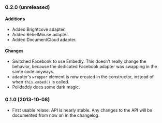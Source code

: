 ### 0.2.0 (unreleased)
#### Additions
* Added Brightcove adapter.
* Added RebelMouse adapter.
* Added DocumentCloud adapter.

#### Changes
* Switched Facebook to use Embedly. This doesn't really change the behavior,
  because the dedicated Facebook adapter was swapping in the same code anyways.
* adapter's `wrapper` element is now created in the constructor, instead of
  when `this.embed()` is called.
* Polldaddy does some dark magic.


### 0.1.0 (2013-10-08)
* First usable relase. API is nearly stable. Any changes to the API will be
  documented from now on in the changelog.

